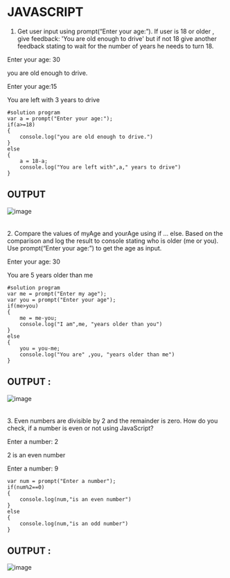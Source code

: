 # JAVASCRIPT
1. Get user input using prompt(“Enter your age:”). If user is 18 or older , give feedback: 'You are old enough to drive' but if not 18 give another feedback stating to wait for the number of years he needs to turn 18. 

Enter your age: 30

you are old enough to drive.

Enter your age:15

You are left with 3 years to drive
```
#solution program
var a = prompt("Enter your age:");
if(a>=18)
{
    console.log("you are old enough to drive.")
}
else
{
    a = 18-a;
    console.log("You are left with",a," years to drive")
}
```
## OUTPUT
![image](https://user-images.githubusercontent.com/94372294/233849620-4b074cb9-83f8-448a-aa25-4c07b8a961f5.png)
<br>
<br>
<br>
2. Compare the values of myAge and yourAge using if … else. Based on the comparison and log the result to console stating who is older (me or you). Use prompt(“Enter your age:”) to get the age as input.

Enter your age: 30

You are 5 years older than me
```
#solution program
var me = prompt("Enter my age");
var you = prompt("Enter your age");
if(me>you)
{
    me = me-you;
    console.log("I am",me, "years older than you")
}
else
{
    you = you-me;
    console.log("You are" ,you, "years older than me")
}
```
## OUTPUT :
![image](https://user-images.githubusercontent.com/94372294/233850023-3da93315-a0d2-4696-b3de-112e4e06f78f.png)
<br>
<br>
<br>
3. Even numbers are divisible by 2 and the remainder is zero. How do you check, if a number is even or not using JavaScript?

Enter a number: 2

2 is an even number

Enter a number: 9
```
var num = prompt("Enter a number");
if(num%2==0)
{
    console.log(num,"is an even number")
}
else
{
    console.log(num,"is an odd number")
}
```
## OUTPUT :
![image](https://user-images.githubusercontent.com/94372294/233850290-ccd4b48c-27c2-4a1c-afb2-2880182cc1af.png)




















